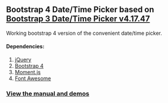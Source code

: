 ## Bootstrap 4 Date/Time Picker based on [Bootstrap 3 Date/Time Picker v4.17.47](https://github.com/Eonasdan/bootstrap-datetimepicker)

Working bootstrap 4 version of the convenient date/time picker.
#### Dependencies:
  1. [jQuery](https://jquery.com/)
  2. [Bootstrap 4](http://getbootstrap.com/)
  3. [Moment.js](http://momentjs.com/)
  4. [Font Awesome](http://fontawesome.io/icons/)

### [View the manual and demos](http://eonasdan.github.io/bootstrap-datetimepicker/)
